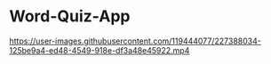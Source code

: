 # Word-Quiz-App

https://user-images.githubusercontent.com/119444077/227388034-125be9a4-ed48-4549-918e-df3a48e45922.mp4
